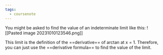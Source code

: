 ```yaml
---
tags:
  - coursenote
---
```

You might be asked to find the value of an indeterminate limit like this:
![[Pasted image 20231010123546.png]]

This limit is the definition of the ==derivative== of arctan at x = 1. Therefore, you can just use the ==derivative formula== to find the value of the limit.